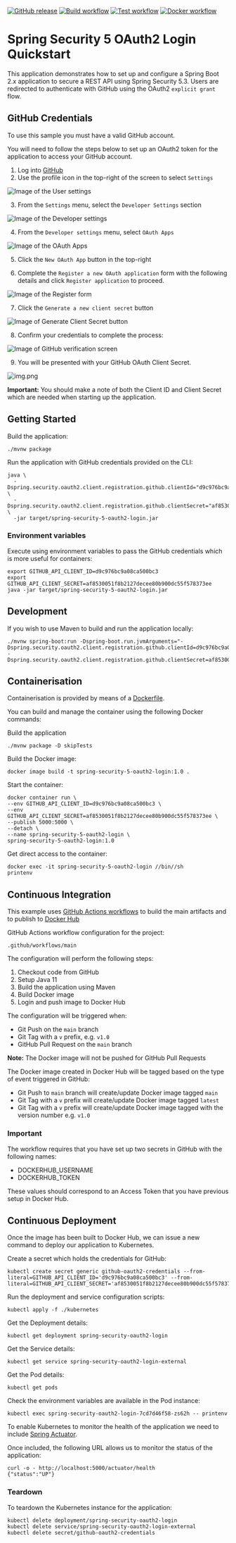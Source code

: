 [![GitHub release](https://img.shields.io/github/release/cloudpro-dev/spring-security-oauth2-login.svg)](https://github.com/cloudpro-dev/spring-security-oauth2-login/releases/latest)
[![Build workflow](https://github.com/cloudpro-dev/spring-security-oauth2-login/actions/workflows/build.yml/badge.svg)](https://github.com/cloudpro-dev/spring-security-oauth2-login/actions/workflows/build.yml)
[![Test workflow](https://github.com/cloudpro-dev/spring-security-oauth2-login/actions/workflows/test.yml/badge.svg)](https://github.com/cloudpro-dev/spring-security-oauth2-login/actions/workflows/test.yml)
[![Docker workflow](https://github.com/cloudpro-dev/spring-security-oauth2-login/actions/workflows/docker.yml/badge.svg)](https://github.com/cloudpro-dev/spring-security-oauth2-login/actions/workflows/docker.yml)

# Spring Security 5 OAuth2 Login Quickstart

This application demonstrates how to set up and configure a Spring Boot 2.x application to secure a REST API using Spring Security 5.3. Users are redirected to authenticate with GitHub using the OAuth2 `explicit grant` flow.

## GitHub Credentials

To use this sample you must have a valid GitHub account.

You will need to follow the steps below to set up an OAuth2 token for the application to access your GitHub account.

1. Log into [GitHub](https://github.com/)
2. Use the profile icon in the top-right of the screen to select `Settings`

![Image of the User settings](images/settings.png)

3. From the `Settings` menu, select the `Developer Settings` section

![Image of the Developer settings](images/dev-settings.png)

4. From the `Developer settings` menu, select `OAuth Apps`

![Image of the OAuth Apps](images/oauth2-apps.png)

5. Click the `New OAuth App` button in the top-right

6. Complete the `Register a new OAuth application` form with the following details and click `Register application` to proceed.

![Image of the Register form](images/register.png)

7. Click the `Generate a new client secret` button

![Image of Generate Client Secret button](images/credentials.png)

8. Confirm your credentials to complete the process:

![Image of GitHub verification screen](images/verify.png)

9. You will be presented with your GitHub OAuth Client Secret.   

![img.png](images/secret.png)

**Important:** You should make a note of both the Client ID and Client Secret which are needed when starting up the application.

## Getting Started

Build the application:

```shell
./mvnw package
```

Run the application with GitHub credentials provided on the CLI:
```shell
java \
  -Dspring.security.oauth2.client.registration.github.clientId="d9c976bc9a08ca500bc3" \
  -Dspring.security.oauth2.client.registration.github.clientSecret="af8530051f8b2127decee80b900dc55f578373ee" \
  -jar target/spring-security-5-oauth2-login.jar
```

### Environment variables
Execute using environment variables to pass the GitHub credentials which is more useful for containers:
```shell
export GITHUB_API_CLIENT_ID=d9c976bc9a08ca500bc3
export GITHUB_API_CLIENT_SECRET=af8530051f8b2127decee80b900dc55f578373ee
java -jar target/spring-security-5-oauth2-login.jar
```

## Development

If you wish to use Maven to build and run the application locally:
```shell
./mvnw spring-boot:run -Dspring-boot.run.jvmArguments="-Dspring.security.oauth2.client.registration.github.clientId=d9c976bc9a08ca500bc3 -Dspring.security.oauth2.client.registration.github.clientSecret=af8530051f8b2127decee80b900dc55f578373ee"
```

## Containerisation

Containerisation is provided by means of a [Dockerfile](https://docs.docker.com/engine/reference/builder/).

You can build and manage the container using the following Docker commands:

Build the application
```shell
./mvnw package -D skipTests
```

Build the Docker image:
```shell
docker image build -t spring-security-5-oauth2-login:1.0 .
```

Start the container:
```shell
docker container run \
--env GITHUB_API_CLIENT_ID=d9c976bc9a08ca500bc3 \
--env GITHUB_API_CLIENT_SECRET=af8530051f8b2127decee80b900dc55f578373ee \
--publish 5000:5000 \
--detach \
--name spring-security-5-oauth2-login \
spring-security-5-oauth2-login:1.0
```

Get direct access to the container:
```shell
docker exec -it spring-security-5-oauth2-login //bin//sh
printenv
```

## Continuous Integration

This example uses [GitHub Actions workflows](https://docs.github.com/en/actions) to build the main artifacts and to publish to [Docker Hub](https://hub.docker.com/)

GitHub Actions workflow configuration for the project:
```shell
.github/workflows/main
```

The configuration will perform the following steps:
1. Checkout code from GitHub
2. Setup Java 11
3. Build the application using Maven
4. Build Docker image
5. Login and push image to Docker Hub

The configuration will be triggered when:

- Git Push on the `main` branch
- Git Tag with a `v` prefix, e.g. `v1.0`
- GitHub Pull Request on the `main` branch

**Note:** The Docker image will not be pushed for GitHub Pull Requests

The Docker image created in Docker Hub will be tagged based on the type of event triggered in GitHub:
- Git Push to `main` branch will create/update Docker image tagged `main`
- Git Tag with a `v` prefix will create/update Docker image tagged `latest`
- Git Tag with a `v` prefix will create/update Docker image tagged with the version number e.g. `v1.0`

### Important
The workflow requires that you have set up two secrets in GitHub with the following names:
- DOCKERHUB_USERNAME
- DOCKERHUB_TOKEN

These values should correspond to an Access Token that you have previous setup in Docker Hub.

## Continuous Deployment

Once the image has been built to Docker Hub, we can issue a new command to deploy our application to Kubernetes.

Create a secret which holds the credentials for GitHub:
```shell
kubectl create secret generic github-oauth2-credentials --from-literal=GITHUB_API_CLIENT_ID='d9c976bc9a08ca500bc3' --from-literal=GITHUB_API_CLIENT_SECRET='af8530051f8b2127decee80b900dc55f578373ee'
```

Run the deployment and service configuration scripts:
```shell
kubectl apply -f ./kubernetes
```

Get the Deployment details:
```shell
kubectl get deployment spring-security-oauth2-login
```

Get the Service details:
```shell
kubectl get service spring-security-oauth2-login-external
```

Get the Pod details:
```shell
kubectl get pods
```

Check the environment variables are available in the Pod instance:
```shell
kubectl exec spring-security-oauth2-login-7cd7d46f58-zs62h -- printenv
```

To enable Kubernetes to monitor the health of the application we need to include [Spring Actuator](https://docs.spring.io/spring-boot/docs/current/reference/html/actuator.html).  

Once included, the following URL allows us to monitor the status of the application:
```shell
curl -o - http://localhost:5000/actuator/health
{"status":"UP"}
```

### Teardown

To teardown the Kubernetes instance for the application:
```shell
kubectl delete deployment/spring-security-oauth2-login
kubectl delete service/spring-security-oauth2-login-external
kubectl delete secret/github-oauth2-credentials
```